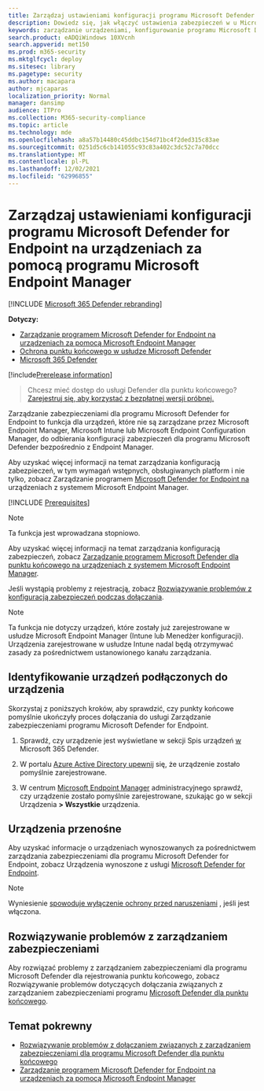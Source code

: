 ```yaml
---
title: Zarządzaj ustawieniami konfiguracji programu Microsoft Defender for Endpoint na urządzeniach za pomocą programu Microsoft Endpoint Manager
description: Dowiedz się, jak włączyć ustawienia zabezpieczeń w u Microsoft Endpoint Manager programie Microsoft Defender for Endpoint.
keywords: zarządzanie urządzeniami, konfigurowanie programu Microsoft Defender dla urządzeń końcowych, Microsoft Endpoint Manager
search.product: eADQiWindows 10XVcnh
search.appverid: met150
ms.prod: m365-security
ms.mktglfcycl: deploy
ms.sitesec: library
ms.pagetype: security
ms.author: macapara
author: mjcaparas
localization_priority: Normal
manager: dansimp
audience: ITPro
ms.collection: M365-security-compliance
ms.topic: article
ms.technology: mde
ms.openlocfilehash: a8a57b14480c45ddbc154d71bc4f2ded315c83ae
ms.sourcegitcommit: 0251d5c6cb141055c93c83a402c3dc52c7a70dcc
ms.translationtype: MT
ms.contentlocale: pl-PL
ms.lasthandoff: 12/02/2021
ms.locfileid: "62996855"
---
```

# <a name="manage-microsoft-defender-for-endpoint-configuration-settings-on-devices-with-microsoft-endpoint-manager"></a>Zarządzaj ustawieniami konfiguracji programu Microsoft Defender for Endpoint na urządzeniach za pomocą programu Microsoft Endpoint Manager

[!INCLUDE [Microsoft 365 Defender rebranding](../../includes/microsoft-defender.md)]

**Dotyczy:**

- [Zarządzanie programem Microsoft Defender for Endpoint na urządzeniach za pomocą Microsoft Endpoint Manager](/mem/intune/protect/mde-security-integration)
- [Ochrona punktu końcowego w usłudze Microsoft Defender](https://go.microsoft.com/fwlink/p/?linkid=2154037)
- [Microsoft 365 Defender](https://go.microsoft.com/fwlink/?linkid=2118804)



[!include[Prerelease information](../../includes/prerelease.md)]


> Chcesz mieć dostęp do usługi Defender dla punktu końcowego? [Zarejestruj się, aby korzystać z bezpłatnej wersji próbnej.](https://signup.microsoft.com/create-account/signup?products=7f379fee-c4f9-4278-b0a1-e4c8c2fcdf7e&ru=https://aka.ms/MDEp2OpenTrial?ocid=docs-wdatp-configureendpointsscript-abovefoldlink)


Zarządzanie zabezpieczeniami dla programu Microsoft Defender for Endpoint to funkcja dla urządzeń, które nie są zarządzane przez Microsoft Endpoint Manager, Microsoft Intune lub Microsoft Endpoint Configuration Manager, do odbierania konfiguracji zabezpieczeń dla programu Microsoft Defender bezpośrednio z Endpoint Manager.


Aby uzyskać więcej informacji na temat zarządzania konfiguracją zabezpieczeń, w tym wymagań wstępnych, obsługiwanych platform i nie tylko, zobacz Zarządzanie programem [Microsoft Defender for Endpoint na](/mem/intune/protect/mde-security-integration) urządzeniach z systemem Microsoft Endpoint Manager.



[!INCLUDE [Prerequisites](../../includes/security-config-mgt-prerequisites.md)]

>[!NOTE]
>Ta funkcja jest wprowadzana stopniowo. 

Aby uzyskać więcej informacji na temat zarządzania konfiguracją zabezpieczeń, zobacz [Zarządzanie programem Microsoft Defender dla punktu końcowego na urządzeniach z systemem Microsoft Endpoint Manager](/mem/intune/protect/mde-security-integration).

Jeśli wystąpią problemy z rejestracją, zobacz [Rozwiązywanie problemów z konfiguracją zabezpieczeń podczas dołączania](troubleshoot-security-config-mgt.md).

> [!NOTE]
> Ta funkcja nie dotyczy urządzeń, które zostały już zarejestrowane w usłudze Microsoft Endpoint Manager (Intune lub Menedżer konfiguracji). Urządzenia zarejestrowane w usłudze Intune nadal będą otrzymywać zasady za pośrednictwem ustanowionego kanału zarządzania.

## <a name="identify-onboarded-devices"></a>Identyfikowanie urządzeń podłączonych do urządzenia

Skorzystaj z poniższych kroków, aby sprawdzić, czy punkty końcowe pomyślnie ukończyły proces dołączania do usługi Zarządzanie zabezpieczeniami programu Microsoft Defender for Endpoint.

1.  Sprawdź, czy urządzenie jest wyświetlane w sekcji Spis urządzeń [w](https://security.microsoft.com/) Microsoft 365 Defender.

2.  W portalu [Azure Active Directory upewnij](https://aad.portal.azure.com/#blade/Microsoft_AAD_Devices/DevicesMenuBlade/Devices/menuId/) się, że urządzenie zostało pomyślnie zarejestrowane.

3.  W centrum [Microsoft Endpoint Manager](https://endpoint.microsoft.com/#blade/Microsoft_Intune_DeviceSettings/DevicesMenu/mDMDevicesPreview) administracyjnego sprawdź, czy urządzenie zostało pomyślnie zarejestrowane, szukając go w sekcji Urządzenia **> Wszystkie** urządzenia.


## <a name="offboard-devices"></a>Urządzenia przenośne
Aby uzyskać informacje o urządzeniach wynoszowanych za pośrednictwem zarządzania zabezpieczeniami dla programu Microsoft Defender for Endpoint, zobacz Urządzenia wynoszone z usługi [Microsoft Defender for Endpoint](offboard-machines.md).

>[!NOTE]
>Wyniesienie [spowoduje wyłączenie ochrony przed naruszeniami](prevent-changes-to-security-settings-with-tamper-protection.md#manage-tamper-protection-for-your-organization-using-the-microsoft-365-defender-portal) , jeśli jest włączona.

## <a name="troubleshooting-security-management"></a>Rozwiązywanie problemów z zarządzaniem zabezpieczeniami 
Aby rozwiązać problemy z zarządzaniem zabezpieczeniami dla programu Microsoft Defender dla rejestrowania punktu końcowego, zobacz Rozwiązywanie problemów dotyczących dołączania związanych z zarządzaniem zabezpieczeniami programu [Microsoft Defender dla punktu końcowego](troubleshoot-security-config-mgt.md).

## <a name="related-topic"></a>Temat pokrewny
- [Rozwiązywanie problemów z dołączaniem związanych z zarządzaniem zabezpieczeniami dla programu Microsoft Defender dla punktu końcowego](troubleshoot-security-config-mgt.md)
- [Zarządzanie programem Microsoft Defender for Endpoint na urządzeniach za pomocą Microsoft Endpoint Manager](/mem/intune/protect/mde-security-integration#configure-your-tenant-to-support-mde-security-configuration-management)
